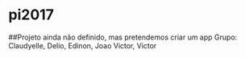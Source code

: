 ﻿# pi2017
##Projeto ainda não definido, mas pretendemos criar um app 
Grupo: Claudyelle, Delio, Edinon, Joao Victor, Victor 
